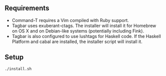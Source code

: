 ## Requirements

* Command-T requires a Vim compiled with Ruby support.
* Tagbar uses exuberant-ctags. The installer will install it for Homebrew on OS
  X and on Debian-like systems (potentially including Fink).
* Tagbar is also configured to use lushtags for Haskell code. If the Haskell
  Platform and cabal are installed, the installer script will install it.

## Setup

`./install.sh`
